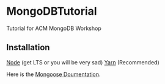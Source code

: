# MongoDBTutorial
Tutorial for ACM MongoDB Workshop

## Installation

[Node](https://nodejs.org/en/) (get LTS or you will be very sad)
[Yarn](https://yarnpkg.com/getting-started/install) (Recommended)

Here is the [Mongoose Doumentation](https://mongoosejs.com/).